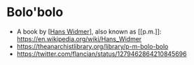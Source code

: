 # Bolo'bolo
- A book by [[Hans Widmer]], also known as [[p.m.]]: https://en.wikipedia.org/wiki/Hans_Widmer
- https://theanarchistlibrary.org/library/p-m-bolo-bolo
- https://twitter.com/flancian/status/1279462864210845696

[//begin]: # "Autogenerated link references for markdown compatibility"
[Hans Widmer]: hans-widmer "Hans Widmer"
[//end]: # "Autogenerated link references"
